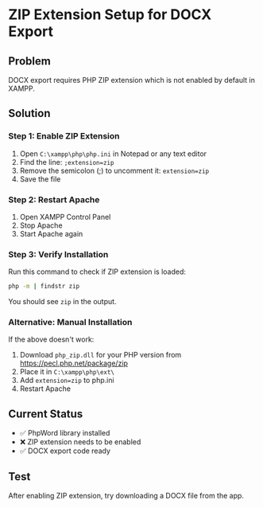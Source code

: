 # ZIP Extension Setup for DOCX Export

## Problem
DOCX export requires PHP ZIP extension which is not enabled by default in XAMPP.

## Solution

### Step 1: Enable ZIP Extension
1. Open `C:\xampp\php\php.ini` in Notepad or any text editor
2. Find the line: `;extension=zip`
3. Remove the semicolon (;) to uncomment it: `extension=zip`
4. Save the file

### Step 2: Restart Apache
1. Open XAMPP Control Panel
2. Stop Apache
3. Start Apache again

### Step 3: Verify Installation
Run this command to check if ZIP extension is loaded:
```bash
php -m | findstr zip
```

You should see `zip` in the output.

### Alternative: Manual Installation
If the above doesn't work:

1. Download `php_zip.dll` for your PHP version from https://pecl.php.net/package/zip
2. Place it in `C:\xampp\php\ext\`
3. Add `extension=zip` to php.ini
4. Restart Apache

## Current Status
- ✅ PhpWord library installed
- ❌ ZIP extension needs to be enabled
- ✅ DOCX export code ready

## Test
After enabling ZIP extension, try downloading a DOCX file from the app.
